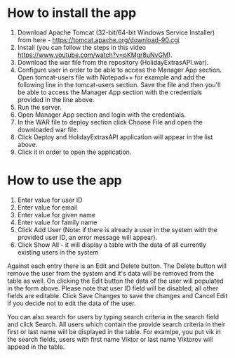 # How to install the app
1. Download Apache Tomcat (32-bit/64-bit Windows Service Installer) from here - https://tomcat.apache.org/download-90.cgi
2. Install (you can follow the steps in this video https://www.youtube.com/watch?v=pKMgr8uNvGM).
3. Download the war file from the repository (HolidayExtrasAPI.war).
4. Configure user in order to be able to access the Manager App section.
  Open tomcat-users file with Notepad++ for example and add the following line 
  <user username="admin" password="admin" roles="manager-gui" /> in the tomcat-users section. Save the file and
  then you'll be able to access the Manager App section with the credentials provided in the line above.
5. Run the server.
6. Open Manager App section and login with the credentials.
7. In the WAR file to deploy section click Choose File and open the downloaded war file.
8. Click Deploy and HolidayExtrasAPI application will appear in the list above.
9. Click it in order to open the application.

# How to use the app
1. Enter value for user ID
2. Enter value for email
3. Enter value for given name
4. Enter value for family name
5. Click Add User (Note: if there is already a user in the system with the provided user ID, an error message will appear).
6. Click Show All - it will display a table with the data of all currently existing users in the system

Against each entry there is an Edit and Delete button. The Delete button will remove the user from the system and it's data will
be removed from the table as well. On clicking the Edit button the data of the user will populated in the form above. Please note
that user ID field will be disabled, all other fields are editable. Click Save Changes to save the changes and Cancel Edit if you
decide not to edit the data of the user.

You can also search for users by typing search criteria in the search field and click Search. All users which contain the provide
search criteria in their first or last name will be displayed in the table. For examlpe, you put vik in the search fields, users
with first name Viktor or last name Viktorov will appead in the table.
